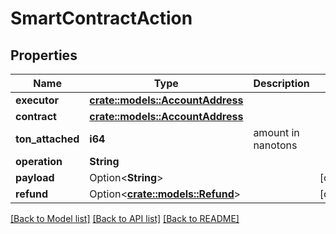 # SmartContractAction

## Properties

Name | Type | Description | Notes
------------ | ------------- | ------------- | -------------
**executor** | [**crate::models::AccountAddress**](AccountAddress.md) |  | 
**contract** | [**crate::models::AccountAddress**](AccountAddress.md) |  | 
**ton_attached** | **i64** | amount in nanotons | 
**operation** | **String** |  | 
**payload** | Option<**String**> |  | [optional]
**refund** | Option<[**crate::models::Refund**](Refund.md)> |  | [optional]

[[Back to Model list]](../README.md#documentation-for-models) [[Back to API list]](../README.md#documentation-for-api-endpoints) [[Back to README]](../README.md)


